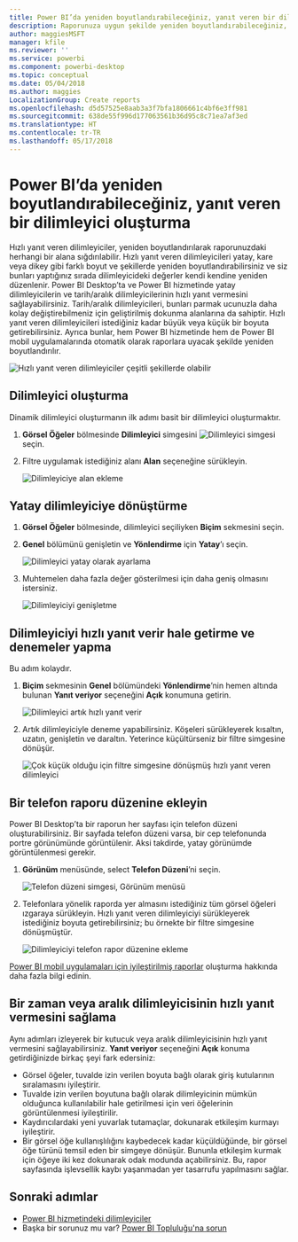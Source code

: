 ```yaml
---
title: Power BI’da yeniden boyutlandırabileceğiniz, yanıt veren bir dilimleyici oluşturma
description: Raporunuza uygun şekilde yeniden boyutlandırabileceğiniz, hızlı yanıt veren bir dilimleyici oluşturmayı öğrenin
author: maggiesMSFT
manager: kfile
ms.reviewer: ''
ms.service: powerbi
ms.component: powerbi-desktop
ms.topic: conceptual
ms.date: 05/04/2018
ms.author: maggies
LocalizationGroup: Create reports
ms.openlocfilehash: d5d57525e8aab3a3f7bfa1806661c4bf6e3ff981
ms.sourcegitcommit: 638de55f996d177063561b36d95c8c71ea7af3ed
ms.translationtype: HT
ms.contentlocale: tr-TR
ms.lasthandoff: 05/17/2018
---
```

# <a name="create-a-responsive-slicer-you-can-resize-in-power-bi"></a>Power BI’da yeniden boyutlandırabileceğiniz, yanıt veren bir dilimleyici oluşturma

Hızlı yanıt veren dilimleyiciler, yeniden boyutlandırılarak raporunuzdaki herhangi bir alana sığdırılabilir. Hızlı yanıt veren dilimleyicileri yatay, kare veya dikey gibi farklı boyut ve şekillerde yeniden boyutlandırabilirsiniz ve siz bunları yaptığınız sırada dilimleyicideki değerler kendi kendine yeniden düzenlenir. Power BI Desktop’ta ve Power BI hizmetinde yatay dilimleyicilerin ve tarih/aralık dilimleyicilerinin hızlı yanıt vermesini sağlayabilirsiniz. Tarih/aralık dilimleyicileri, bunları parmak ucunuzla daha kolay değiştirebilmeniz için geliştirilmiş dokunma alanlarına da sahiptir. Hızlı yanıt veren dilimleyicileri istediğiniz kadar büyük veya küçük bir boyuta getirebilirsiniz. Ayrıca bunlar, hem Power BI hizmetinde hem de Power BI mobil uygulamalarında otomatik olarak raporlara uyacak şekilde yeniden boyutlandırılır. 

![Hızlı yanıt veren dilimleyiciler çeşitli şekillerde olabilir](media/power-bi-slicer-filter-responsive/power-bi-slicer-filter-responsive-0-slicer.gif)

## <a name="create-a-slicer"></a>Dilimleyici oluşturma

Dinamik dilimleyici oluşturmanın ilk adımı basit bir dilimleyici oluşturmaktır. 

1. **Görsel Öğeler** bölmesinde **Dilimleyici** simgesini ![Dilimleyici simgesi](media/power-bi-slicer-filter-responsive/power-bi-slicer-filter-responsive-0-slicer-icon.png) seçin.
2. Filtre uygulamak istediğiniz alanı **Alan** seçeneğine sürükleyin.

    ![Dilimleyiciye alan ekleme](media/power-bi-slicer-filter-responsive/power-bi-slicer-filter-responsive-1-create.png)

## <a name="convert-to-a-horizontal-slicer"></a>Yatay dilimleyiciye dönüştürme

1. **Görsel Öğeler** bölmesinde, dilimleyici seçiliyken **Biçim** sekmesini seçin.
2. **Genel** bölümünü genişletin ve **Yönlendirme** için **Yatay**’ı seçin.

    ![Dilimleyici yatay olarak ayarlama](media/power-bi-slicer-filter-responsive/power-bi-slicer-filter-responsive-2-horizontal.png) 

1.  Muhtemelen daha fazla değer gösterilmesi için daha geniş olmasını istersiniz.

     ![Dilimleyiciyi genişletme](media/power-bi-slicer-filter-responsive/power-bi-slicer-filter-responsive-3-wider.png)

## <a name="make-it-responsive-and-experiment-with-it"></a>Dilimleyiciyi hızlı yanıt verir hale getirme ve denemeler yapma

Bu adım kolaydır. 

1. **Biçim** sekmesinin **Genel** bölümündeki **Yönlendirme**’nin hemen altında bulunan **Yanıt veriyor** seçeneğini **Açık** konumuna getirin.  

    ![Dilimleyici artık hızlı yanıt verir](media/power-bi-slicer-filter-responsive/power-bi-slicer-filter-responsive-4-responsive-on.png)

1. Artık dilimleyiciyle deneme yapabilirsiniz. Köşeleri sürükleyerek kısaltın, uzatın, genişletin ve daraltın. Yeterince küçültürseniz bir filtre simgesine dönüşür.

    ![Çok küçük olduğu için filtre simgesine dönüşmüş hızlı yanıt veren dilimleyici](media/power-bi-slicer-filter-responsive/power-bi-slicer-filter-responsive-5-mini-icon.png)

## <a name="add-it-to-a-phone-report-layout"></a>Bir telefon raporu düzenine ekleyin

Power BI Desktop’ta bir raporun her sayfası için telefon düzeni oluşturabilirsiniz. Bir sayfada telefon düzeni varsa, bir cep telefonunda portre görünümünde görüntülenir. Aksi takdirde, yatay görünümde görüntülenmesi gerekir. 

1. **Görünüm** menüsünde, select **Telefon Düzeni**’ni seçin.

     ![Telefon düzeni simgesi, Görünüm menüsü](media/power-bi-slicer-filter-responsive/power-bi-slicer-filter-responsive-6-phone-layout-button.png)
    
1. Telefonlara yönelik raporda yer almasını istediğiniz tüm görsel öğeleri ızgaraya sürükleyin. Hızlı yanıt veren dilimleyiciyi sürükleyerek istediğiniz boyuta getirebilirsiniz; bu örnekte bir filtre simgesine dönüşmüştür.

    ![Dilimleyiciyi telefon rapor düzenine ekleme](media/power-bi-slicer-filter-responsive/power-bi-slicer-filter-responsive-7-phone-slicer-icon.png)

[Power BI mobil uygulamaları için iyileştirilmiş raporlar](desktop-create-phone-report.md) oluşturma hakkında daha fazla bilgi edinin.

## <a name="make-a-time-or-range-slicer-responsive"></a>Bir zaman veya aralık dilimleyicisinin hızlı yanıt vermesini sağlama

Aynı adımları izleyerek bir kutucuk veya aralık dilimleyicisinin hızlı yanıt vermesini sağlayabilirsiniz. **Yanıt veriyor** seçeneğini **Açık** konuma getirdiğinizde birkaç şeyi fark edersiniz:

- Görsel öğeler, tuvalde izin verilen boyuta bağlı olarak giriş kutularının sıralamasını iyileştirir. 
- Tuvalde izin verilen boyutuna bağlı olarak dilimleyicinin mümkün olduğunca kullanılabilir hale getirilmesi için veri öğelerinin görüntülenmesi iyileştirilir. 
- Kaydırıcılardaki yeni yuvarlak tutamaçlar, dokunarak etkileşim kurmayı iyileştirir. 
- Bir görsel öğe kullanışlılığını kaybedecek kadar küçüldüğünde, bir görsel öğe türünü temsil eden bir simgeye dönüşür. Bununla etkileşim kurmak için öğeye iki kez dokunarak odak modunda açabilirsiniz. Bu, rapor sayfasında işlevsellik kaybı yaşanmadan yer tasarrufu yapılmasını sağlar.

## <a name="next-steps"></a>Sonraki adımlar

- [Power BI hizmetindeki dilimleyiciler](power-bi-visualization-slicers.md)
- Başka bir sorunuz mu var? [Power BI Topluluğu'na sorun](http://community.powerbi.com/)
